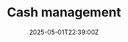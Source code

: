 ---
title: Cash management
linkTitle: Cash management
date: '2025-05-01T22:39:00Z'
weight: 1
description: The cash management policy outlines ethical standards, information security,
  and compliance with ISO 37301 for all cash handling processes, emphasizing accountability
  among employees and stakeholders while ensuring secure management practices.
draft: false
ref: cash-management
---